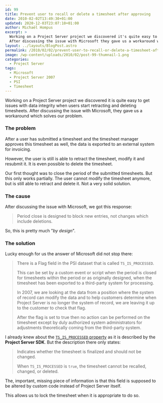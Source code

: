 ```yaml
---
id: 99
title: Prevent user to recall or delete a timesheet after approving
date: 2010-02-02T13:49:30+01:00
updated: 2020-12-03T23:07:10+01:00
author: Michaël Hompus
excerpt: >
  Working on a Project Server project we discovered it's quite easy to get issues with data integrity when users start retracting and deleting timesheets.
  After discussing the issue with Microsoft they gave us a workaround which solves our problem.
layout: ../layouts/BlogPost.astro
permalink: /2010/02/02/prevent-user-to-recall-or-delete-a-timesheet-after-approving/
image: /wp-content/uploads/2010/02/post-99-thumnail-1.png
categories:
  - Project Server
tags:
  - Microsoft
  - Project Server 2007
  - PSI
  - Timesheet
---
```


Working on a Project Server project we discovered it is quite easy to get issues with data integrity when users start retracting and deleting timesheets.
After discussing the issue with Microsoft, they gave us a workaround which solves our problem.

<!--more-->

### The problem

After a user has submitted a timesheet and the timesheet manager approves this timesheet as well, the data is exported to an external system for invoicing.

However, the user is still is able to retract the timesheet, modify it and resubmit it.
It is even possible to delete the timesheet.

Our first thought was to close the period of the submitted timesheets.
But this only works partially. The user cannot modify the timesheet anymore, but is still able to retract and delete it. Not a very solid solution.

### The cause

After discussing the issue with Microsoft, we got this response:

> Period close is designed to block new entries, not changes which include deletions.

So, this is pretty much "*by design*".

### The solution

Lucky enough for us the answer of Microsoft did not stop there:

> There is a Flag field in the PSI dataset that is called `TS_IS_PROCESSED`.
>
> This can be set by a custom event or script when the period is closed for timesheets within the period or as originally designed,
> when the timesheet has been exported to a third-party system for processing.
>
> In 2007, we are looking at the data from a position where the system of record can modify the data and to help customers determine when Project Server is no longer the system of record,
> we are leaving it up to the customer to check that flag.
>
> After the flag is set to true then no action can be performed on the timesheet except by duly authorized system administrators for adjustments theoretically coming from the third-party system.

I already knew about the [`TS_IS_PROCESSED` property](https://learn.microsoft.com/previous-versions/office/ms507406(v=office.14)) as it is described by the **Project Server SDK**.
But the description there only states:

> Indicates whether the timesheet is finalized and should not be changed.
>
> When `TS_IS_PROCESSED` is `true`, the timesheet cannot be recalled, changed, or deleted.

The, important, missing piece of information is that this field is supposed to be altered by custom code instead of Project Server itself.

This allows us to lock the timesheet when it is appropriate to do so.
